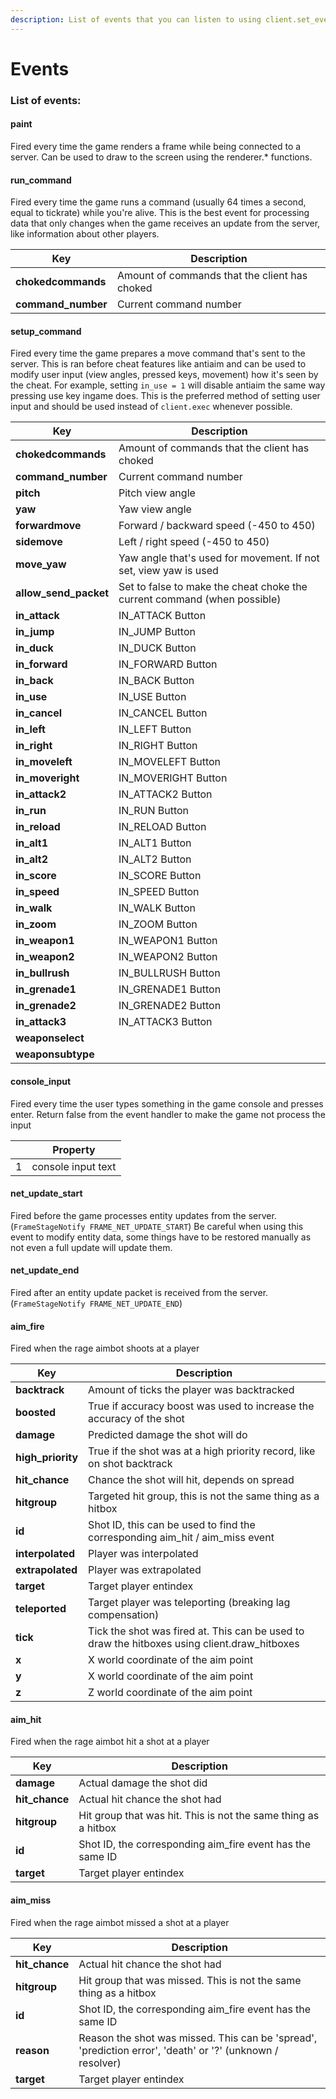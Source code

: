 ```yaml
---
description: List of events that you can listen to using client.set_event_callback
---
```

# Events

### List of events:

#### paint

Fired every time the game renders a frame while being connected to a server. Can be used to draw to the screen using the renderer.* functions.



#### run_command

Fired every time the game runs a command (usually 64 times a second, equal to tickrate) while you're alive. This is the best event for processing data that only changes when the game receives an update from the server, like information about other players.

Key | Description
--- | -----------
 **chokedcommands** | Amount of commands that the client has choked
 **command_number** | Current command number



#### setup_command

Fired every time the game prepares a move command that's sent to the server. This is ran before cheat features like antiaim and can be used to modify user input (view angles, pressed keys, movement) how it's seen by the cheat. For example, setting `in_use = 1` will disable antiaim the same way pressing use key ingame does. This is the preferred method of setting user input and should be used instead of `client.exec` whenever possible.

Key | Description
--- | -----------
 **chokedcommands** | Amount of commands that the client has choked
 **command_number** | Current command number
 **pitch** | Pitch view angle
 **yaw** | Yaw view angle
 **forwardmove** | Forward / backward speed (-450 to 450)
 **sidemove** | Left / right speed (-450 to 450)
 **move_yaw** | Yaw angle that's used for movement. If not set, view yaw is used
 **allow_send_packet** | Set to false to make the cheat choke the current command (when possible)
 **in_attack** | IN_ATTACK Button
 **in_jump** | IN_JUMP Button
 **in_duck** | IN_DUCK Button
 **in_forward** | IN_FORWARD Button
 **in_back** | IN_BACK Button
 **in_use** | IN_USE Button
 **in_cancel** | IN_CANCEL Button
 **in_left** | IN_LEFT Button
 **in_right** | IN_RIGHT Button
 **in_moveleft** | IN_MOVELEFT Button
 **in_moveright** | IN_MOVERIGHT Button
 **in_attack2** | IN_ATTACK2 Button
 **in_run** | IN_RUN Button
 **in_reload** | IN_RELOAD Button
 **in_alt1** | IN_ALT1 Button
 **in_alt2** | IN_ALT2 Button
 **in_score** | IN_SCORE Button
 **in_speed** | IN_SPEED Button
 **in_walk** | IN_WALK Button
 **in_zoom** | IN_ZOOM Button
 **in_weapon1** | IN_WEAPON1 Button
 **in_weapon2** | IN_WEAPON2 Button
 **in_bullrush** | IN_BULLRUSH Button
 **in_grenade1** | IN_GRENADE1 Button
 **in_grenade2** | IN_GRENADE2 Button
 **in_attack3** | IN_ATTACK3 Button
 **weaponselect** | 
 **weaponsubtype** | 



#### console_input

Fired every time the user types something in the game console and presses enter. Return false from the event handler to make the game not process the input

|| Property
------ | --------
 1 | console input text



#### net_update_start

Fired before the game processes entity updates from the server. (`FrameStageNotify FRAME_NET_UPDATE_START`) Be careful when using this event to modify entity data, some things have to be restored manually as not even a full update will update them.



#### net_update_end

Fired after an entity update packet is received from the server. (`FrameStageNotify FRAME_NET_UPDATE_END`)



#### aim_fire

Fired when the rage aimbot shoots at a player

Key | Description
--- | -----------
 **backtrack** | Amount of ticks the player was backtracked
 **boosted** | True if accuracy boost was used to increase the accuracy of the shot
 **damage** | Predicted damage the shot will do
 **high_priority** | True if the shot was at a high priority record, like on shot backtrack
 **hit_chance** | Chance the shot will hit, depends on spread
 **hitgroup** | Targeted hit group, this is not the same thing as a hitbox
 **id** | Shot ID, this can be used to find the corresponding aim_hit / aim_miss event
 **interpolated** | Player was interpolated
 **extrapolated** | Player was extrapolated
 **target** | Target player entindex
 **teleported** | Target player was teleporting (breaking lag compensation)
 **tick** | Tick the shot was fired at. This can be used to draw the hitboxes using client.draw_hitboxes
 **x** | X world coordinate of the aim point
 **y** | X world coordinate of the aim point
 **z** | Z world coordinate of the aim point



#### aim_hit

Fired when the rage aimbot hit a shot at a player

Key | Description
--- | -----------
 **damage** | Actual damage the shot did
 **hit_chance** | Actual hit chance the shot had
 **hitgroup** | Hit group that was hit. This is not the same thing as a hitbox
 **id** | Shot ID, the corresponding aim_fire event has the same ID
 **target** | Target player entindex



#### aim_miss

Fired when the rage aimbot missed a shot at a player

Key | Description
--- | -----------
 **hit_chance** | Actual hit chance the shot had
 **hitgroup** | Hit group that was missed. This is not the same thing as a hitbox
 **id** | Shot ID, the corresponding aim_fire event has the same ID
 **reason** | Reason the shot was missed. This can be 'spread', 'prediction error', 'death' or '?' (unknown / resolver)
 **target** | Target player entindex



